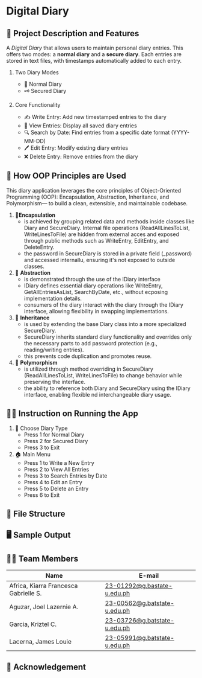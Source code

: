 # Digital Diary

## 🧩 Project Description and Features
A *Digital Diary* that allows users to maintain personal diary entries. This offers two modes: a **normal diary** and a **secure diary**. Each entries are stored in text files, with timestamps automatically added to each entry.

1. Two Diary Modes
	- 📓 Normal Diary
	- 🗝 Secured Diary

2. Core Functionality
	- ✍️ Write Entry: Add new timestamped entries to the diary
	- 📖 View Entries: Display all saved diary entries
	- 🔍 Search by Date: Find entries from a specific date format (YYYY-MM-DD)
	- 🖊️ Edit Entry: Modify existing diary entries
	- ❌ Delete Entry: Remove entries from the diary

## 🧠 How OOP Principles are Used
This diary application leverages the core principles of Object-Oriented Programming (OOP): Encapsulation, Abstraction, Inheritance, and Polymorphism— to build a clean, extensible, and maintainable codebase.

1. 🔐**Encapsulation**
	- is achieved by grouping related data and methods inside classes like Diary and SecureDiary. Internal file operations (ReadAllLinesToList, WriteLinesToFile) are hidden from external acces and exposed through public methods such as WriteEntry, EditEntry, and DeleteEntry.
	- the password in SecureDiary is stored in a private field (_password) and accessed internallu, ensuring it's not exposed to outside classes.
2. 🎯 **Abstraction**
	- is demonstrated through the use of the IDiary interface
	- IDiary defines essential diary operations like WriteEntry, GetAllEntriesAsList, SearchByDate, etc., without ecposing implementation details.
	- consumers of the diary interact with the diary through the IDiary interface, allowing flexibility in swapping implementations.
3. 🧬 **Inheritance**
	- is used by extending the base Diary class into a more specialized SecureDiary.
	- SecureDiary inherits standard diary functionality and overrides only the necessary parts to add password protection (e.g., reading/writing entries).
	- this prevents code duplication and promotes reuse.
4. 🔁 **Polymorphism**
	- is utilized through method overriding in SecureDiary (ReadAllLinesToList, WriteLinesToFile) to change behavior while preserving the interface.
	- the ability to reference both Diary and SecureDiary using the IDiary interface, enabling flexible nd interchangeable diary usage.

## 🧑‍🏫 Instruction on Running the App
1. 📝 Choose Diary Type
	- Press 1 for Normal Diary
	- Press 2 for Secured Diary
	- Press 3 to Exit
2. 🏠 Main Menu
	- Press 1 to Write a New Entry
	- Press 2 to View All Entries
	- Press 3 to Search Entries by Date
	- Press 4 to Edit an Entry
	- Press 5 to Delete an Entry
	- Press 6 to Exit

## 📂 File Structure

## 🖥 Sample Output

## 🧑‍💻 Team Members
| Name  | E-mail             |
|------------|-------------------------|
| Africa, Kiarra Francesca Gabrielle S. | 23-01292@g.bastate-u.edu.ph |
| Aguzar, Joel Lazernie A. | 23-00562@g.batstate-u.edu.ph |
| Garcia, Kriztel C.| 23-03726@g.batstate-u.edu.ph |
| Lacerna, James Louie | 23-05991@g.batstate-u.edu.ph |

## 🤝 Acknowledgement